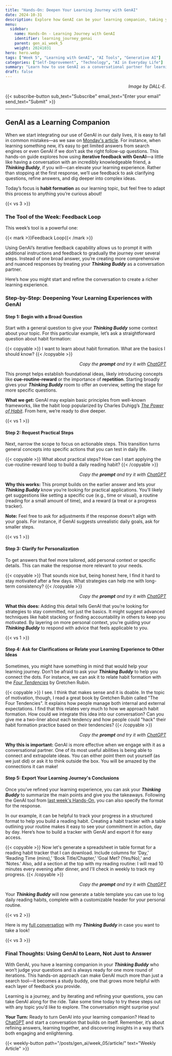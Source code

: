 ```yaml
---
title: "Hands-On: Deepen Your Learning Journey with GenAI"  
date: 2024-10-31  
description: Explore how GenAI can be your learning companion, taking you from surface-level answers to a deeper understanding by refining your prompts.  
menu:  
  sidebar:  
    name: Hands-On - Learning Journey with GenAI  
    identifier: learning_journey_genai  
    parent: gen_ai_week_5  
    weight: 20241031  
hero: hero.webp  
tags: ["Week 5", "Learning with GenAI", "AI Tools", "Generative AI"]  
categories: ["Self-Improvement", "Technology", "AI in Everyday Life"]  
summary: "Learn how to use GenAI as a conversational partner for learning and discovery, refining answers for deeper understanding."  
draft: false  
---
```


<p style="text-align: right;">  
<em>Image by DALL-E.</em>  
</p>

{{< subscribe-button sub_text="Subscribe" email_text="Enter your email" send_text="Submit" >}}

---

## GenAI as a Learning Companion

When we start integrating our use of GenAI in our daily lives, it is easy to fall in common mistakes—as we saw on [Monday's article](/posts/gen_ai/week_05/article/). For instance, when learning something new, it’s easy to get limited answers from search engines or even GenAI if we don’t ask the right follow-up questions. This hands-on guide explores how using **iterative feedback with GenAI**—a little like having a conversation with an incredibly knowledgeable friend, a _**Thinking Buddy**_, if you will—can elevate your learning experience. Rather than stopping at the first response, we’ll use feedback to ask clarifying questions, refine answers, and dig deeper into complex ideas.

Today’s focus is **habit formation** as our learning topic, but feel free to adapt this process to anything you’re curious about!


{{< vs 3 >}}


### The Tool of the Week: Feedback Loop

This week’s tool is a powerful one:


{{< mark >}}Feedback Loop{{< /mark >}}


Using GenAI’s iterative feedback capability allows us to prompt it with additional instructions and feedback to gradually the journey over several steps. Instead of one broad answer, you’re creating more comprehensive and nuanced responses by treating your _**Thinking Buddy**_ as a conversation partner.

Here’s how you might start and refine the conversation to create a richer learning experience.


### Step-by-Step: Deepening Your Learning Experiences with GenAI

#### Step 1: Begin with a Broad Question

Start with a general question to give your _**Thinking Buddy**_ some context about your topic. For this particular example, let’s ask a straightforward question about habit formation:

{{< copyable >}}
I want to learn about habit formation. What are the basics I should know?
{{< /copyable >}}

<p style="text-align: right;">
<em>Copy the <b>prompt</b> and try it with <a href="https://chatgpt.com">ChatGPT</a></em>
</p>

This prompt helps establish foundational ideas, likely introducing concepts like **cue-routine-reward** or the importance of **repetition**. Starting broadly gives your _**Thinking Buddy**_ room to offer an overview, setting the stage for more specific questions.

**What we get:** GenAI may explain basic principles from well-known frameworks, like the habit loop popularized by Charles Duhigg’s _[The Power of Habit](https://www.charlesduhigg.com/the-power-of-habit)_. From here, we’re ready to dive deeper.


{{< vs 1 >}}


#### Step 2: Request Practical Steps

Next, narrow the scope to focus on actionable steps. This transition turns general concepts into specific actions that you can test in daily life.

{{< copyable >}}
What about practical steps? How can I start applying the cue-routine-reward loop to build a daily reading habit?
{{< /copyable >}}

<p style="text-align: right;">
<em>Copy the <b>prompt</b> and try it with <a href="https://chatgpt.com">ChatGPT</a></em>
</p>


**Why this works:** This prompt builds on the earlier answer and lets your _**Thinking Buddy**_ know you’re looking for practical applications. You’ll likely get suggestions like setting a specific cue (e.g., time or visual), a routine (reading for a small amount of time), and a reward (a treat or a progress tracker). 


**Note:** Feel free to ask for adjustments if the response doesn’t align with your goals. For instance, if GenAI suggests unrealistic daily goals, ask for smaller steps.


{{< vs 1 >}}


#### Step 3: Clarify for Personalization

To get answers that feel more tailored, add personal context or specific details. This can make the response more relevant to your needs.

{{< copyable >}}
That sounds nice but, being honest here, I find it hard to stay motivated after a few days. What strategies can help me with long-term consistency?
{{< /copyable >}}

<p style="text-align: right;">
<em>Copy the <b>prompt</b> and try it with <a href="https://chatgpt.com">ChatGPT</a></em>
</p>


**What this does:** Adding this detail tells GenAI that you’re looking for strategies to stay committed, not just the basics. It might suggest advanced techniques like habit stacking or finding accountability in others to keep you motivated. By layering on more personal context, you’re guiding your _**Thinking Buddy**_ to respond with advice that feels applicable to you.


{{< vs 1 >}}


#### Step 4: Ask for Clarifications or Relate your Learning Experience to Other Ideas

Sometimes, you might have something in mind that would help your learning journey. Don’t be afraid to ask your _**Thinking Buddy**_ to help you connect the dots. For instance, we can ask it to relate habit formation with the _[Four Tendencies](https://gretchenrubin.com/books/the-four-tendencies/)_ by Gretchen Rubin.

{{< copyable >}}
I see. I think that makes sense and it is doable. In the topic of motivation, though, I read a great book by Gretchen Rubin called "The Four Tendencies". It explains how people manage both internal and external expectations. I find that this relates very much to how we approach habit formation. How could we integrate this idea into our conversation? Can you give me a two-liner about each tendency and how people could "hack" their habit formation practice based on their tendencies?
{{< /copyable >}}

<p style="text-align: right;">
<em>Copy the <b>prompt</b> and try it with <a href="https://chatgpt.com">ChatGPT</a></em>
</p>


**Why this is important:** GenAI is more effective when we engage with it as a conversational partner. One of its most useful abilities is being able to connect and extrapolate ideas. You can either point them out yourself (as we just did) or ask it to think outside the box. You will be amazed by the connections it can make!


#### Step 5: Export Your Learning Journey's Conclusions
Once you’ve refined your learning experience, you can ask your _**Thinking Buddy**_ to summarize the main points and give you the takeaways. Following the GenAI tool from [last week's Hands-On](/posts/gen_ai/week_04/tutorial/), you can also specify the format for the response.

In our example, it can be helpful to track your progress in a structured format to help you build a reading habit. Creating a habit tracker with a table outlining your routine makes it easy to see your commitment in action, day by day. Here’s how to build a tracker with GenAI and export it for easy access.

{{< copyable >}}
Now let's generate a spreadsheet in table format for a reading habit tracker that I can download. Include columns for ‘Day,’ ‘Reading Time (mins),’ ‘Book Title/Chapter,’ ‘Goal Met? (Yes/No),’ and ‘Notes.’ Also, add a section at the top with my reading routine: I will read 10 minutes every evening after dinner, and I'll check in weekly to track my progress.
{{< /copyable >}}

<p style="text-align: right;">
<em>Copy the <b>prompt</b> and try it with <a href="https://chatgpt.com">ChatGPT</a></em>
</p>


Your _**Thinking Buddy**_ will now generate a table template you can use to log daily reading habits, complete with a customizable header for your personal routine.


{{< vs 2 >}}


Here is my [full conversation](https://chatgpt.com/share/6723efa9-a9d4-8003-a040-f6ab75c9bcfc) with my _**Thinking Buddy**_ in case you want to take a look!


{{< vs 3 >}}


### Final Thoughts: Using GenAI to Learn, Not Just to Answer

With GenAI, you have a learning companion in your _**Thinking Buddy**_ who won’t judge your questions and is always ready for one more round of iterations. This hands-on approach can make GenAI much more than just a search tool—it becomes a study buddy, one that grows more helpful with each layer of feedback you provide.

Learning is a journey, and by iterating and refining your questions, you can take GenAI along for the ride. Take some time today to try these steps out with any topic you’d like to explore. The conversation might surprise you!

**Your Turn:** Ready to turn GenAI into your learning companion? Head to [ChatGPT](https://chatgpt.com) and start a conversation that builds on itself. Remember, it’s about refining answers, learning together, and discovering insights in a way that’s both engaging and enlightening.

{{< weekly-button path="/posts/gen_ai/week_05/article/" text="Weekly Article" >}}